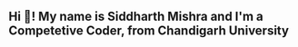 <h2 align="left">Hi 👋! My name is Siddharth Mishra and I'm a Competetive Coder, from Chandigarh University</h2>
